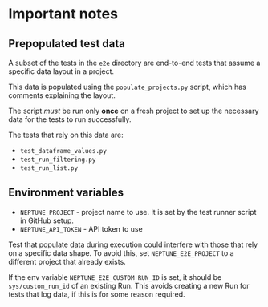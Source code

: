 # Important notes

## Prepopulated test data

A subset of the tests in the `e2e` directory are end-to-end tests that assume a
specific data layout in a project.

This data is populated using the `populate_projects.py` script, which
has comments explaining the layout.

The script *must* be run only **once** on a fresh project to set up the
necessary data for the tests to run successfully.

The tests that rely on this data are:

* `test_dataframe_values.py`
* `test_run_filtering.py`
* `test_run_list.py`

## Environment variables

* `NEPTUNE_PROJECT` - project name to use. It is set by the test runner script in
  GitHub setup.
* `NEPTUNE_API_TOKEN` - API token to use

Test that populate data during execution could interfere with those that rely on a
specific data shape. To avoid this, set `NEPTUNE_E2E_PROJECT` to a different project
that already exists.

If the env variable `NEPTUNE_E2E_CUSTOM_RUN_ID` is set, it should be `sys/custom_run_id`
of an existing Run. This avoids creating a new Run for tests that log data, if this
is for some reason required.
